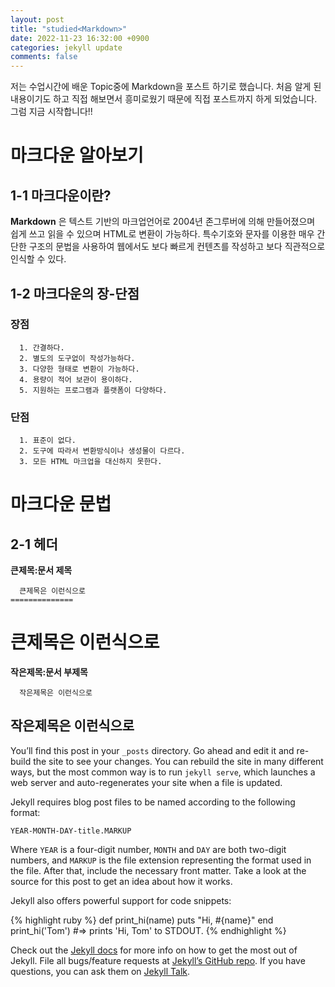 ```yaml
---
layout: post
title: "studied<Markdown>"
date: 2022-11-23 16:32:00 +0900
categories: jekyll update
comments: false
---
```


저는 수업시간에 배운 Topic중에 Markdown을 포스트 하기로 했습니다. 처음 알게 된 내용이기도 하고 직접 해보면서 흥미로웠기 때문에 직접 포스트까지 하게 되었습니다.
그럼 지금 시작합니다!!

# 마크다운 알아보기

## 1-1 마크다운이란?
__Markdown__ 은 텍스트 기반의 마크업언어로 2004년 존그루버에 의해 만들어졌으며 쉽게 쓰고 읽을 수 있으며 HTML로 변환이 가능하다. 특수기호와 문자를 이용한 매우 간단한 구조의 문법을 사용하여 웹에서도 보다 빠르게 컨텐츠를 작성하고 보다 직관적으로 인식할 수 있다.

## 1-2 마크다운의 장-단점

### 장점
```
  1. 간결하다.
  2. 별도의 도구없이 작성가능하다.
  3. 다양한 형태로 변환이 가능하다.
  4. 용량이 적어 보관이 용이하다.
  5. 지원하는 프로그램과 플랫폼이 다양하다.
```

### 단점
```
  1. 표준이 없다.
  2. 도구에 따라서 변환방식이나 생성물이 다르다.
  3. 모든 HTML 마크업을 대신하지 못한다.
```

# 마크다운 문법

## 2-1 헤더
__큰제목:문서 제목__
```
  큰제목은 이런식으로
==============
```
큰제목은 이런식으로
==============

__작은제목:문서 부제목__
```
  작은제목은 이런식으로
```
작은제목은 이런식으로
----------------


You’ll find this post in your `_posts` directory. Go ahead and edit it and re-build the site to see your changes. You can rebuild the site in many different ways, but the most common way is to run `jekyll serve`, which launches a web server and auto-regenerates your site when a file is updated.

Jekyll requires blog post files to be named according to the following format:

`YEAR-MONTH-DAY-title.MARKUP`

Where `YEAR` is a four-digit number, `MONTH` and `DAY` are both two-digit numbers, and `MARKUP` is the file extension representing the format used in the file. After that, include the necessary front matter. Take a look at the source for this post to get an idea about how it works.

Jekyll also offers powerful support for code snippets:

{% highlight ruby %}
def print_hi(name)
  puts "Hi, #{name}"
end
print_hi('Tom')
#=> prints 'Hi, Tom' to STDOUT.
{% endhighlight %}

Check out the [Jekyll docs][jekyll-docs] for more info on how to get the most out of Jekyll. File all bugs/feature requests at [Jekyll’s GitHub repo][jekyll-gh]. If you have questions, you can ask them on [Jekyll Talk][jekyll-talk].

[jekyll-docs]: https://jekyllrb.com/docs/home
[jekyll-gh]:   https://github.com/jekyll/jekyll
[jekyll-talk]: https://talk.jekyllrb.com/
